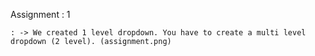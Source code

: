 
Assignment : 1

	: -> We created 1 level dropdown. You have to create a multi level dropdown (2 level). (assignment.png)